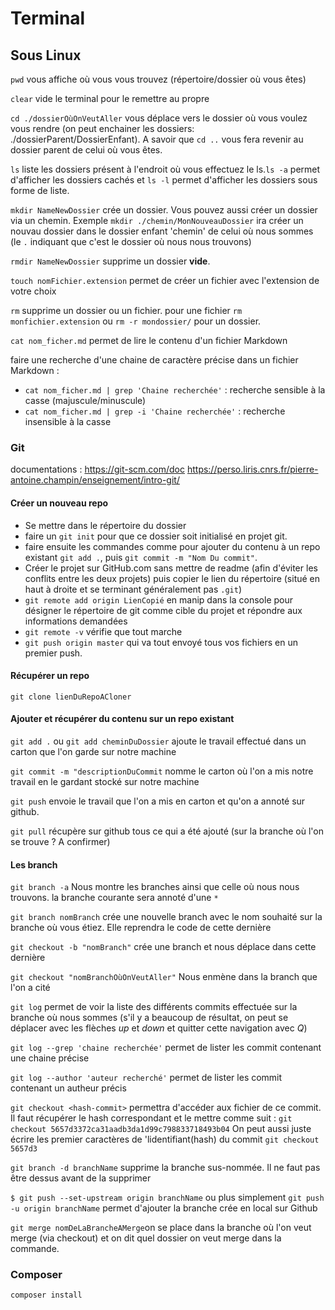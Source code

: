 # Terminal

## Sous Linux

`pwd` vous affiche où vous vous trouvez (répertoire/dossier où vous êtes)

`clear` vide le terminal pour le remettre au propre

`cd ./dossierOùOnVeutAller` vous déplace vers le dossier où vous voulez vous rendre (on peut enchainer les dossiers: ./dossierParent/DossierEnfant). A savoir que `cd ..` vous fera revenir au dossier parent de celui où vous êtes.

`ls` liste les dossiers présent à l'endroit où vous effectuez le ls.`ls -a` permet d'afficher les dossiers cachés et `ls -l` permet d'afficher les dossiers sous forme de liste.

`mkdir NameNewDossier` crée un dossier. Vous pouvez aussi créer un dossier via un chemin. Exemple `mkdir ./chemin/MonNouveauDossier` ira créer un nouvau dossier dans le dossier enfant 'chemin' de celui où nous sommes (le `.` indiquant que  c'est le dossier où nous nous trouvons)

`rmdir NameNewDossier` supprime un dossier **vide**.

`touch nomFichier.extension` permet de créer un fichier avec l'extension de votre choix

`rm` supprime un dossier ou un fichier. pour une fichier `rm monfichier.extension` ou `rm -r mondossier/` pour un dossier.

`cat nom_ficher.md` permet de lire le contenu d'un fichier Markdown

faire une recherche d'une chaine de caractère précise dans un fichier Markdown :

- `cat nom_ficher.md | grep 'Chaine recherchée'` : recherche sensible à la casse (majuscule/minuscule)
- `cat nom_ficher.md | grep -i 'Chaine recherchée'` : recherche insensible à la casse

### Git

documentations : https://git-scm.com/doc https://perso.liris.cnrs.fr/pierre-antoine.champin/enseignement/intro-git/

#### Créer un nouveau repo

- Se mettre dans le répertoire du dossier
- faire un `git init` pour que ce dossier soit initialisé en projet git.
- faire ensuite les commandes comme pour ajouter du contenu à un repo existant `git add .`, puis `git commit -m "Nom Du commit"`.
- Créer le projet sur GitHub.com sans mettre de readme (afin d'éviter les conflits entre les deux projets) puis copier le lien du répertoire (situé en haut à droite et se terminant généralement pas `.git`)
- `git remote add origin LienCopié` en manip dans la console pour désigner le répertoire de git comme cible du projet et répondre aux informations demandées
- `git remote -v` vérifie que tout marche
- `git push origin master` qui va tout envoyé tous vos fichiers en un premier push.

#### Récupérer un repo

`git clone lienDuRepoACloner`

#### Ajouter et récupérer du contenu sur un repo existant

`git add .` ou `git add cheminDuDossier` ajoute le travail effectué dans un carton que l'on garde sur notre machine

`git commit -m "descriptionDuCommit` nomme le carton où l'on a mis notre travail en le gardant stocké sur notre machine

`git push` envoie le travail que l'on a mis en carton et qu'on a annoté sur github.

`git pull` récupère sur github tous ce qui a été ajouté (sur la branche où l'on se trouve ? A confirmer)

#### Les branch

`git branch -a` Nous montre les branches ainsi que celle où nous nous trouvons. la branche courante sera annoté d'une `*`

`git branch nomBranch` crée une nouvelle branch avec le nom souhaité sur la branche où vous étiez. Elle reprendra le code de cette dernière

`git checkout -b "nomBranch"` crée une branch et nous déplace dans cette dernière

`git checkout "nomBranchOùOnVeutAller"` Nous enmène dans la branch que l'on a cité

`git log` permet de voir la liste des différents commits effectuée sur la branche où nous sommes (s'il y a beaucoup de résultat, on peut se déplacer avec les flèches *up* et *down* et quitter cette navigation avec *Q*)

`git log --grep 'chaine recherchée'` permet de lister les commit contenant une chaine précise

`git log --author 'auteur recherché'` permet de lister les commit contenant un autheur précis

`git checkout <hash-commit>` permettra d'accéder aux fichier de ce commit. Il faut récupérer le hash correspondant et le mettre comme suit :
`git checkout 5657d3372ca31aadb3da1d99c798833718493b04`
On peut aussi juste écrire les premier caractères de 'lidentifiant(hash) du commit `git checkout 5657d3`

`git branch -d branchName` supprime la branche sus-nommée. Il ne faut pas être dessus avant de la supprimer

`$ git push --set-upstream origin branchName` ou plus simplement `git push -u origin branchName` permet d'ajouter la branche crée en local sur Github

`git merge nomDeLaBrancheAMerge`on se place dans la branche où l'on veut merge (via checkout) et on dit quel dossier on veut merge dans la commande.

### Composer

`composer install`